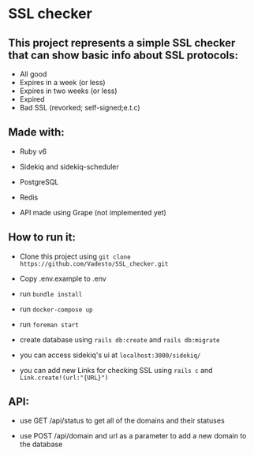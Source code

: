 # SSL checker

## This project represents a simple SSL checker that can show basic info about SSL protocols:

- All good
- Expires in a week (or less)
- Expires in two weeks (or less)
- Expired
- Bad SSL (revorked; self-signed;e.t.c)

## Made with:

* Ruby v6

* Sidekiq and sidekiq-scheduler

* PostgreSQL

* Redis

* API made using Grape (not implemented yet)

## How to run it:

- Clone this project using `git clone https://github.com/Vadesto/SSL_checker.git`

- Copy .env.example to .env

- run `bundle install`

- run `docker-compose up`

- run `foreman start`

- create database using `rails db:create` and `rails db:migrate`

- you can access sidekiq's ui at `localhost:3000/sidekiq/`

- you can add new Links for checking SSL using `rails c` and `Link.create!(url:"{URL}")`

## API:

- use GET /api/status to get all of the domains and their statuses

- use POST /api/domain and url as a parameter to add a new domain to the database
